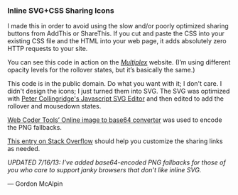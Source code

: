 ### Inline SVG+CSS Sharing Icons

I made this in order to avoid using the slow and/or poorly optimized sharing buttons from AddThis or ShareThis. If you cut and paste the CSS into your existing CSS file and the HTML into your web page, it adds absolutely zero HTTP requests to your site.

You can see this code in action on the *[Multiplex](http://www.multiplexcomic.com)* website. (I’m using different opacity levels for the rollover states, but it’s basically the same.)

This code is in the public domain. Do what you want with it; I don't care. I didn't design the icons; I just turned them into SVG. The SVG was optimized with [Peter Collingridge's Javascript SVG Editor](http://petercollingridge.appspot.com/svg-editor) and then edited to add the rollover and mousedown states.

[Web Coder Tools’ Online image to base64 converter](http://webcodertools.com/imagetobase64converter/Create) was used to encode the PNG fallbacks.

[This entry on Stack Overflow](http://stackoverflow.com/questions/15074566/open-source-alternative-to-addthis-addtoany-sharethis-etcfor-social-bookmarking) should help you customize the sharing links as needed.

*UPDATED 7/16/13: I’ve added base64-encoded PNG fallbacks for those of you who care to support janky browsers that don’t like inline SVG.*

— Gordon McAlpin